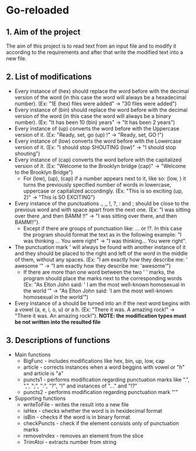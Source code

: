 # Go-reloaded
## 1. Aim of the project
The aim of this project is to read text from an input file and to modify it according to the requirements and after that write the modified text into a new file.
## 2. List of modifications
* Every instance of (hex) should replace the word before with the decimal version of the word (in this case the word will always be a hexadecimal number). (Ex: "1E (hex) files were added" -> "30 files were added")
* Every instance of (bin) should replace the word before with the decimal version of the word (in this case the word will always be a binary number). (Ex: "It has been 10 (bin) years" -> "It has been 2 years")
* Every instance of (up) converts the word before with the Uppercase version of it. (Ex: "Ready, set, go (up) !" -> "Ready, set, GO !") 
* Every instance of (low) converts the word before with the Lowercase version of it. (Ex: "I should stop SHOUTING (low)" -> "I should stop shouting")
* Every instance of (cap) converts the word before with the capitalized version of it. (Ex: "Welcome to the Brooklyn bridge (cap)" -> "Welcome to the Brooklyn Bridge")
    * For (low), (up), (cap) if a number appears next to it, like so: (low, <number>) it turns the previously specified number of words in lowercase, uppercase or capitalized accordingly. (Ex: "This is so exciting (up, 2)" -> "This is SO EXCITING")
* Every instance of the punctuations ., ,, !, ?, : and ; should be close to the previous word and with space apart from the next one. (Ex: "I was sitting over there ,and then BAMM !!" -> "I was sitting over there, and then BAMM!!").
    * Except if there are groups of punctuation like: ... or !?. In this case the program should format the text as in the following example: "I was thinking ... You were right" -> "I was thinking... You were right".
* The punctuation mark ' will always be found with another instance of it and they should be placed to the right and left of the word in the middle of them, without any spaces. (Ex: "I am exactly how they describe me: ' awesome '" -> "I am exactly how they describe me: 'awesome'")
    * If there are more than one word between the two ' ' marks, the program should place the marks next to the corresponding words (Ex: "As Elton John said: ' I am the most well-known homosexual in the world '" -> "As Elton John said: 'I am the most well-known homosexual in the world'")
* Every instance of a should be turned into an if the next word begins with a vowel (a, e, i, o, u) or a h. (Ex: "There it was. A amazing rock!" -> "There it was. An amazing rock!").
**NOTE: the modification types must be not written into the resulted file**
## 3. Descriptions of functions
* Main functions
    * BigFunc - includes modifications like hex, bin, up, low, cap
    * article - corrects instances when a word beggins with vowel or "h" and article is "a"
    * puncts1 - performs modification regarding punctuation marks like ".", ",", ";", ":", "?", "!" and instances of "..." and "!?"
    * puncts2 - performs modification regarding punctuation mark "'"
* Supporting functions
    * writeToFile - writes the result into a new file
    * isHex - checks whether the word is in hexidecimal format
    * isBin - checks if the word is in binary format
    * checkPuncts - check if the element consists only of punctuation marks
    * removeIndex - removes an element from the slice 
    * TrimAtoi - extracts number from string 